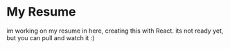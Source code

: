 # My Resume

im working on my resume in here, creating this with React.
its not ready yet, but you can pull and watch it :)
